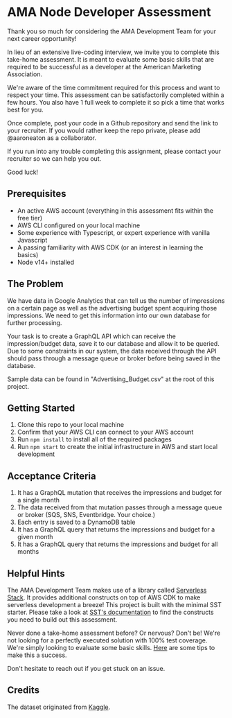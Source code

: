 # AMA Node Developer Assessment

Thank you so much for considering the AMA Development Team for your next career opportunity!

In lieu of an extensive live-coding interview, we invite you to complete this take-home assessment. It is meant to evaluate some basic skills that are required to be successful as a developer at the American Marketing Association.

We're aware of the time commitment required for this process and want to respect your time. This assessment can be satisfactorily completed within a few hours. You also have 1 full week to complete it so pick a time that works best for you.

Once complete, post your code in a Github repository and send the link to your recruiter. If you would rather keep the repo private, please add @aaroneaton as a collaborator.

If you run into any trouble completing this assignment, please contact your recruiter so we can help you out.

Good luck!

## Prerequisites
- An active AWS account (everything in this assessment fits within the free tier)
- AWS CLI configured on your local machine
- Some experience with Typescript, or expert experience with vanilla Javascript
- A passing familiarity with AWS CDK (or an interest in learning the basics)
- Node v14+ installed

## The Problem
We have data in Google Analytics that can tell us the number of impressions on a certain page as well as the advertising budget spent acquiring those impressions. We need to get this information into our own database for further processing.

Your task is to create a GraphQL API which can receive the impression/budget data, save it to our database and allow it to be queried. Due to some constraints in our system, the data received through the API should pass through a message queue or broker before being saved in the database.

Sample data can be found in "Advertising_Budget.csv" at the root of this project.

## Getting Started
1. Clone this repo to your local machine
2. Confirm that your AWS CLI can connect to your AWS account
3. Run `npm install` to install all of the required packages
4. Run `npm start` to create the initial infrastructure in AWS and start local development

## Acceptance Criteria
1. It has a GraphQL mutation that receives the impressions and budget for a single month
2. The data received from that mutation passes through a message queue or broker (SQS, SNS, Eventbridge. Your choice.)
3. Each entry is saved to a DynamoDB table
4. It has a GraphQL query that returns the impressions and budget for a given month
5. It has a GraphQL query that returns the impressions and budget for all months

## Helpful Hints
The AMA Development Team makes use of a library called [Serverless Stack](https://sst.dev/). It provides additional constructs on top of AWS CDK to make serverless development a breeze! This project is built with the minimal SST starter. Please take a look at [SST's documentation](https://docs.sst.dev/) to find the constructs you need to build out this assessment.

Never done a take-home assessment before? Or nervous? Don't be! We're not looking for a perfectly executed solution with 100% test coverage. We're simply looking to evaluate some basic skills. [Here](https://betterprogramming.pub/got-a-take-home-coding-assignment-here-is-how-to-prepare-for-it-bd04c2f5d972) are some tips to make this a success.

Don't hesitate to reach out if you get stuck on an issue.

## Credits
The dataset originated from [Kaggle](https://www.kaggle.com/datasets/arnabdata/advertising-budget).